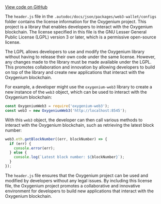 [View code on GitHub](https://github.com/oxygenium/oxygenium-web3/.autodoc/docs/json/packages/web3-wallet/configs)

The `header.js` file in the `.autodoc/docs/json/packages/web3-wallet/configs` folder contains the license information for the Oxygenium project. This project is a library that enables developers to interact with the Oxygenium blockchain. The license specified in this file is the GNU Lesser General Public License (LGPL) version 3 or later, which is a permissive open-source license.

The LGPL allows developers to use and modify the Oxygenium library without having to release their own code under the same license. However, any changes made to the library must be made available under the LGPL. This promotes collaboration and innovation by allowing developers to build on top of the library and create new applications that interact with the Oxygenium blockchain.

For example, a developer might use the `oxygenium-web3` library to create a new instance of the `web3` object, which can be used to interact with the Oxygenium blockchain:

```javascript
const OxygeniumWeb3 = require('oxygenium-web3');
const web3 = new OxygeniumWeb3('http://localhost:8545');
```

With this `web3` object, the developer can then call various methods to interact with the Oxygenium blockchain, such as retrieving the latest block number:

```javascript
web3.eth.getBlockNumber((err, blockNumber) => {
  if (err) {
    console.error(err);
  } else {
    console.log(`Latest block number: ${blockNumber}`);
  }
});
```

The `header.js` file ensures that the Oxygenium project can be used and modified by developers without any legal issues. By including this license file, the Oxygenium project promotes a collaborative and innovative environment for developers to build new applications that interact with the Oxygenium blockchain.
